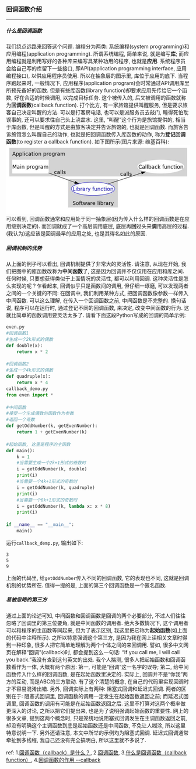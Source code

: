 ### 回调函数介绍

***

##### 什么是回调函数
我们绕点远路来回答这个问题. 编程分为两类: 系统编程(system programming)和应用编程(application programming). 所谓系统编程, 简单来说, 就是编写**库**; 而应用编程就是利用写好的各种库来编写具某种功用的程序, 也就是**应用**. 系统程序员会给自己写的库留下一些接口, 即API(application programming interface, 应用编程接口), 以供应用程序员使用. 所以在抽象层的图示里, 库位于应用的底下. 当程序跑起来时, 一般情况下, 应用程序(application program)会时常通过API调用库里所预先备好的函数. 但是有些库函数(library function)却要求应用先传给它一个函数, 好在合适的时候调用, 以完成目标任务. 这个被传入的, 后又被调用的函数就称为**回调函数**(callback function). 
打个比方, 有一家旅馆提供叫醒服务, 但是要求旅客自己决定叫醒的方法. 可以是打客房电话, 也可以是派服务员去敲门, 睡得死怕耽误事的, 还可以要求往自己头上浇盆水. 这里, “叫醒”这个行为是旅馆提供的, 相当于库函数, 但是叫醒的方式是由旅客决定并告诉旅馆的, 也就是回调函数. 而旅客告诉旅馆怎么叫醒自己的动作, 也就是把回调函数传入库函数的动作, 称为**登记回调函数**(to register a callback function). 如下图所示(图片来源: 维基百科): 
![img](../../../images/0ef3106510e2e1630eb49744362999f8_hd.jpg)
可以看到, 回调函数通常和应用处于同一抽象层(因为传入什么样的回调函数是在应用级别决定的). 而回调就成了一个高层调用底层, 底层再**回**过头来**调**用高层的过程. (我认为)这应该是回调最早的应用之处, 也是其得名如此的原因. 



##### 回调机制的优势
从上面的例子可以看出, 回调机制提供了非常大的灵活性. 请注意, 从现在开始, 我们把图中的库函数改称为**中间函数**了, 这是因为回调并不仅仅用在应用和库之间. 任何时候, 只要想获得类似于上面情况的灵活性, 都可以利用回调. 
这种灵活性是怎么实现的呢？乍看起来, 回调似乎只是函数间的调用, 但仔细一琢磨, 可以发现两者之间的一个关键的不同: 在回调中, 我们利用某种方式, 把回调函数像参数一样传入中间函数. 可以这么理解, 在传入一个回调函数之前, 中间函数是不完整的. 换句话说, 程序可以在运行时, 通过登记不同的回调函数, 来决定, 改变中间函数的行为. 这就比简单的函数调用要灵活太多了. 请看下面这段Python写成的回调的简单示例: 
```python
even.py
#回调函数1
#生成一个2k形式的偶数
def double(x):
    return x * 2
    
#回调函数2
#生成一个4k形式的偶数
def quadruple(x):
    return x * 4
callback_demo.py
from even import *

#中间函数
#接受一个生成偶数的函数作为参数
#返回一个奇数
def getOddNumber(k, getEvenNumber):
    return 1 + getEvenNumber(k)
    
#起始函数, 这里是程序的主函数
def main():    
    k = 1
    #当需要生成一个2k+1形式的奇数时
    i = getOddNumber(k, double)
    print(i)
    #当需要一个4k+1形式的奇数时
    i = getOddNumber(k, quadruple)
    print(i)
    #当需要一个8k+1形式的奇数时
    i = getOddNumber(k, lambda x: x * 8)
    print(i)
    
if __name__ == "__main__":
    main()
```
运行`callback_demp.py`, 输出如下: 
```text
3
5
9
```
上面的代码里, 给`getOddNumber`传入不同的回调函数, 它的表现也不同, 这就是回调机制的优势所在. 值得一提的是, 上面的第三个回调函数是一个匿名函数. 



##### 易被忽略的第三方
通过上面的论述可知, 中间函数和回调函数是回调的两个必要部分, 不过人们往往忽略了回调里的第三位要角, 就是中间函数的调用者. 绝大多数情况下, 这个调用者可以和程序的主函数等同起来, 但为了表示区别, 我这里把它称为**起始函数**(如上面的代码中注释所示). 
之所以特意强调这个第三方, 是因为我在网上读相关文章时得到一种印象, 很多人把它简单地理解为两个个体之间的来回调用. 譬如, 很多中文网页在解释“回调”(callback)时, 都会提到这么一句话: “If you call me, I will call you back.”我没有查到这句英文的出处. 我个人揣测, 很多人把起始函数和回调函数看作为一体, 大概有两个原因: 第一, 可能是“回调”这一名字的误导; 第二, 给中间函数传入什么样的回调函数, 是在起始函数里决定的. 实际上, 回调并不是“你我”两方的互动, 而是ABC的三方联动. 有了这个清楚的概念, 在自己的代码里实现回调时才不容易混淆出错. 
另外, 回调实际上有两种: 阻塞式回调和延迟式回调. 两者的区别在于: 阻塞式回调里, 回调函数的调用一定发生在起始函数返回之前; 而延迟式回调里, 回调函数的调用有可能是在起始函数返回之后. 这里不打算对这两个概率做更深入的讨论, 之所以把它们提出来, 也是为了说明强调起始函数的重要性. 网上的很多文章, 提到这两个概念时, 只是笼统地说阻塞式回调发生在主调函数返回之前, 却没有明确这个主调函数到底是起始函数还是中间函数, 不免让人糊涂, 所以这里特意说明一下. 另外还请注意, 本文中所举的示例均为阻塞式回调. 延迟式回调通常牵扯到多线程, 我自己还没有完全搞明白, 所以这里就不多说了. 



ref:
1.[回调函数（callback）是什么？](https://www.zhihu.com/question/19801131),   2.[回调函数](https://zh.wikipedia.org/wiki/%E5%9B%9E%E8%B0%83%E5%87%BD%E6%95%B0),   3.[什么是回调函数（callback function）](https://blog.csdn.net/booirror/article/details/20007009),   4.[回调函数的作用 --callback](https://blog.csdn.net/bzhxuexi/article/details/11769151)